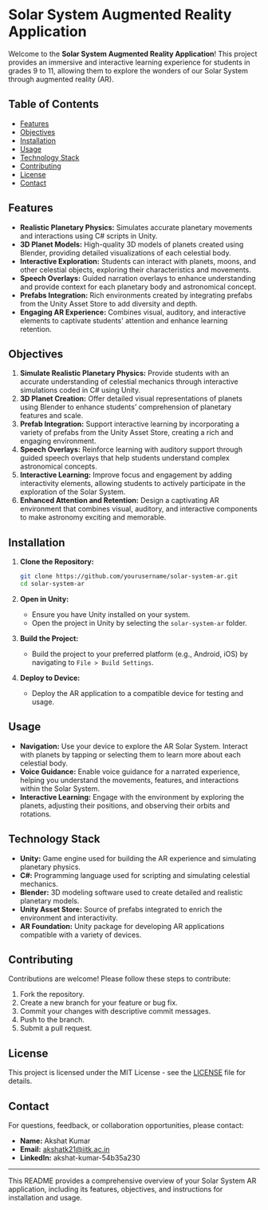 
# Solar System Augmented Reality Application

Welcome to the **Solar System Augmented Reality Application**! This project provides an immersive and interactive learning experience for students in grades 9 to 11, allowing them to explore the wonders of our Solar System through augmented reality (AR).

## Table of Contents
- [Features](#features)
- [Objectives](#objectives)
- [Installation](#installation)
- [Usage](#usage)
- [Technology Stack](#technology-stack)
- [Contributing](#contributing)
- [License](#license)
- [Contact](#contact)

## Features

- **Realistic Planetary Physics:** Simulates accurate planetary movements and interactions using C# scripts in Unity.
- **3D Planet Models:** High-quality 3D models of planets created using Blender, providing detailed visualizations of each celestial body.
- **Interactive Exploration:** Students can interact with planets, moons, and other celestial objects, exploring their characteristics and movements.
- **Speech Overlays:** Guided narration overlays to enhance understanding and provide context for each planetary body and astronomical concept.
- **Prefabs Integration:** Rich environments created by integrating prefabs from the Unity Asset Store to add diversity and depth.
- **Engaging AR Experience:** Combines visual, auditory, and interactive elements to captivate students' attention and enhance learning retention.

## Objectives

1. **Simulate Realistic Planetary Physics:** Provide students with an accurate understanding of celestial mechanics through interactive simulations coded in C# using Unity.
2. **3D Planet Creation:** Offer detailed visual representations of planets using Blender to enhance students’ comprehension of planetary features and scale.
3. **Prefab Integration:** Support interactive learning by incorporating a variety of prefabs from the Unity Asset Store, creating a rich and engaging environment.
4. **Speech Overlays:** Reinforce learning with auditory support through guided speech overlays that help students understand complex astronomical concepts.
5. **Interactive Learning:** Improve focus and engagement by adding interactivity elements, allowing students to actively participate in the exploration of the Solar System.
6. **Enhanced Attention and Retention:** Design a captivating AR environment that combines visual, auditory, and interactive components to make astronomy exciting and memorable.

## Installation

1. **Clone the Repository:**
   ```bash
   git clone https://github.com/yourusername/solar-system-ar.git
   cd solar-system-ar
   ```

2. **Open in Unity:**
   - Ensure you have Unity installed on your system.
   - Open the project in Unity by selecting the `solar-system-ar` folder.

3. **Build the Project:**
   - Build the project to your preferred platform (e.g., Android, iOS) by navigating to `File > Build Settings`.

4. **Deploy to Device:**
   - Deploy the AR application to a compatible device for testing and usage.

## Usage

- **Navigation:** Use your device to explore the AR Solar System. Interact with planets by tapping or selecting them to learn more about each celestial body.
- **Voice Guidance:** Enable voice guidance for a narrated experience, helping you understand the movements, features, and interactions within the Solar System.
- **Interactive Learning:** Engage with the environment by exploring the planets, adjusting their positions, and observing their orbits and rotations.

## Technology Stack

- **Unity:** Game engine used for building the AR experience and simulating planetary physics.
- **C#:** Programming language used for scripting and simulating celestial mechanics.
- **Blender:** 3D modeling software used to create detailed and realistic planetary models.
- **Unity Asset Store:** Source of prefabs integrated to enrich the environment and interactivity.
- **AR Foundation:** Unity package for developing AR applications compatible with a variety of devices.

## Contributing

Contributions are welcome! Please follow these steps to contribute:

1. Fork the repository.
2. Create a new branch for your feature or bug fix.
3. Commit your changes with descriptive commit messages.
4. Push to the branch.
5. Submit a pull request.

## License

This project is licensed under the MIT License - see the [LICENSE](LICENSE) file for details.

## Contact

For questions, feedback, or collaboration opportunities, please contact:

- **Name:** Akshat Kumar
- **Email:** akshatk21@iitk.ac.in
- **LinkedIn:** akshat-kumar-54b35a230

---

This README provides a comprehensive overview of your Solar System AR application, including its features, objectives, and instructions for installation and usage.

